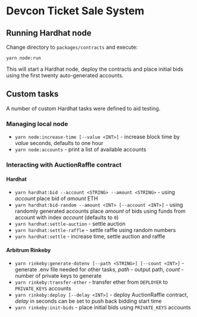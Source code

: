 # Devcon Ticket Sale System

## Running Hardhat node
Change directory to `packages/contracts` and execute:
```shell
yarn node:run
```
This will start a Hardhat node, deploy the contracts and place initial bids using the first twenty auto-generated accounts.

## Custom tasks
A number of custom Hardhat tasks were defined to aid testing.

### Managing local node
- `yarn node:increase-time [--value <INT>]` - increase block time by *value* seconds, defaults to one hour
- `yarn node:accounts` - print a list of available accounts

### Interacting with AuctionRaffle contract

#### Hardhat
- `yarn hardhat:bid --account <STRING> --amount <STRING>` - using *account* place bid of *amount* ETH
- `yarn hardhat:bid-random --amount <INT> [--account <INT>]` - using randomly generated accounts place *amount* of bids using funds from account with index *account* (defaults to `0`)
- `yarn hardhat:settle-auction` - settle auction
- `yarn hardhat:settle-raffle` - settle raffle using random numbers
- `yarn hardhat:settle` - increase time, settle auction and raffle

#### Arbitrum Rinkeby
- `yarn rinkeby:generate-dotenv [--path <STRING>] [--count <INT>]` - generate .env file needed for other tasks, *path* - output path, *count* - number of private keys to generate
- `yarn rinkeby:transfer-ether` - transfer ether from `DEPLOYER` to `PRIVATE_KEYS` accounts
- `yarn rinkeby:deploy [--delay <INT>]` - deploy AuctionRaffle contract, *delay* in seconds can be set to push back bidding start time
- `yarn rinkeby:init-bids` - place initial bids using `PRIVATE_KEYS` accounts
